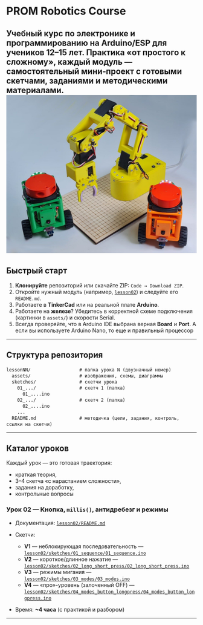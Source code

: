# PROM Robotics Course

Учебный курс по электронике и программированию на **Arduino/ESP** для учеников 12–15 лет. Практика «от простого к сложному», каждый модуль — самостоятельный мини‑проект с готовыми скетчами, заданиями и методическими материалами.
![Фото курса](start.jpg)
---

## Быстрый старт

1. **Клонируйте** репозиторий или скачайте ZIP: `Code → Download ZIP`.
2. Откройте нужный модуль (например, [`lesson02`](lesson02/)) и следуйте его `README.md`.
3. Работаете в **TinkerCad** или на реальной плате **Arduino**.
4. Работаете на **железе**? Убедитесь в корректной схеме подключения (картинки в `assets/`) и скорости Serial.
5. Всегда проверяйте, что в Arduino IDE выбрана верная **Board** и **Port**. А если вы используете Arduino Nano, то еще и правильный процессор

---

## Структура репозитория

```
lessonNN/                  # папка урока N (двузначный номер)
  assets/                  # изображения, схемы, диаграммы
  sketches/                # скетчи урока
    01_.../                # скетч 1 (папка)
      01_....ino
    02_.../                # скетч 2 (папка)
      02_....ino
    ...
  README.md                # методичка (цели, задания, контроль, ссылки на скетчи)
```

---

## Каталог уроков

Каждый урок — это готовая траектория:

* краткая теория,
* 3–4 скетча «с нарастанием сложности»,
* задания на доработку,
* контрольные вопросы




### Урок 02 — Кнопка, `millis()`, антидребезг и режимы

* Документация: [`lesson02/README.md`](lesson02/README.md)
* Скетчи:

  * **V1** — неблокирующая последовательность — [`lesson02/sketches/01_sequence/01_sequence.ino`](lesson02/sketches/01_sequence/01_sequence.ino)
  * **V2** — короткое/длинное нажатие — [`lesson02/sketches/02_long_short_press/02_long_short_press.ino`](lesson02/sketches/02_long_short_press/02_long_short_press.ino)
  * **V3** — режимы мигания — [`lesson02/sketches/03_modes/03_modes.ino`](lesson02/sketches/03_modes/03_modes.ino)
  * **V4** — «про»-уровень (залоченный OFF) — [`lesson02/sketches/04_modes_button_longpress/04_modes_button_longpress.ino`](lesson02/sketches/04_modes_button_longpress/04_modes_button_longpress.ino)
* Время: **\~4 часа** (с практикой и разбором)




---